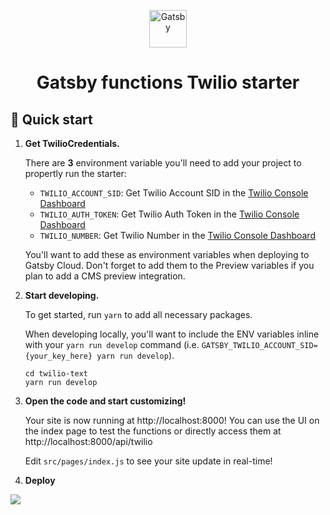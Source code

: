 <p align="center">
  <a href="https://www.gatsbyjs.com/?utm_source=starter&utm_medium=readme&utm_campaign=gatsby-functions-starter-alpha">
    <img alt="Gatsby" src="https://www.gatsbyjs.com/Gatsby-Monogram.svg" width="60" />
  </a>
</p>
<h1 align="center">
  Gatsby functions Twilio starter
</h1>

## 🚀 Quick start

1.  **Get TwilioCredentials.**

    There are **3** environment variable you'll need to add your project to propertly run the starter:
    - `TWILIO_ACCOUNT_SID`: Get Twilio Account SID in the [Twilio Console Dashboard](https://www.twilio.com/console)
    - `TWILIO_AUTH_TOKEN`: Get Twilio Auth Token in the [Twilio Console Dashboard](https://www.twilio.com/console)
    - `TWILIO_NUMBER`: Get Twilio Number in the [Twilio Console Dashboard](https://www.twilio.com/console)

    You'll want to add these as environment variables when deploying to Gatsby Cloud. Don't forget to add them to the Preview variables if you plan to add a CMS preview integration. 


2.  **Start developing.**

    To get started, run `yarn` to add all necessary packages.

    When developing locally, you'll want to include the ENV variables inline with your `yarn run develop` command (i.e. `GATSBY_TWILIO_ACCOUNT_SID={your_key_here} yarn run develop`).


    ```shell
    cd twilio-text
    yarn run develop
    ```

3.  **Open the code and start customizing!**

    Your site is now running at http://localhost:8000! You can use the UI on the index page to test the functions or directly access them at http://localhost:8000/api/twilio

    Edit `src/pages/index.js` to see your site update in real-time!

4.  **Deploy**

  [<img src="https://www.gatsbyjs.com/deploynow.svg">](https://www.gatsbyjs.com/dashboard/deploynow?url=https://github.com/gatsbyjs/gatsby-functions-starter-alpha)